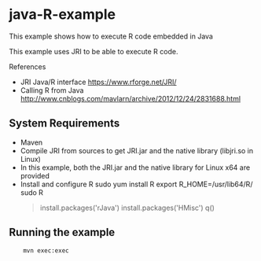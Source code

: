 # java-R-example
This example shows how to execute R code embedded in Java

This example uses JRI to be able to execute R code.

References
 * JRI Java/R interface <https://www.rforge.net/JRI/>
 * Calling R from Java <http://www.cnblogs.com/mavlarn/archive/2012/12/24/2831688.html>


System Requirements
-------------------

 * Maven
 * Compile JRI from sources to get JRI.jar and the native library (libjri.so in Linux)
 * In this example, both the JRI.jar and the native library for Linux x64 are provided
 * Install and configure R
	sudo yum install R
	export R_HOME=/usr/lib64/R/
	sudo R
	> install.packages('rJava')
	> install.packages('HMisc')
	> q()


Running the example
-------------------

        mvn exec:exec

